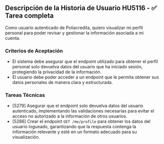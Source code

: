 ## Descripción de la Historia de Usuario HU5116 - ✅ Tarea completa 
 Como usuario autenticado de Poliacredita, quiero visualizar mi perfil personal para poder revisar y gestionar la información asociada a mi cuenta.
 ### Criterios de Aceptación
- El sistema debe asegurar que el endpoint utilizado para obtener el perfil personal solo devuelva datos del usuario que ha iniciado sesión, protegiendo la privacidad de la información.
- El usuario debe poder acceder a un endpoint que le permita obtener sus datos personales de manera clara y estructurada.
 ### Tareas Técnicas
- [5279] Asegurar que el endpoint solo devuelva datos del usuario autenticado, implementando las validaciones necesarias para evitar el acceso no autorizado a la información de otros usuarios.
- [5286] Crear el endpoint `GET /me/profile` para obtener los datos del usuario logueado, garantizando que la respuesta contenga la información relevante y esté en un formato adecuado para su visualización.
